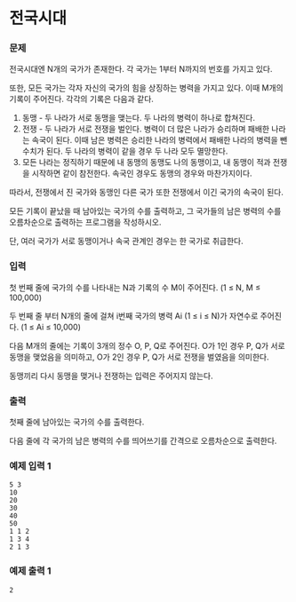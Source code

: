 # 전국시대

### 문제

전국시대엔 N개의 국가가 존재한다. 각 국가는 1부터 N까지의 번호를 가지고 있다.

또한, 모든 국가는 각자 자신의 국가의 힘을 상징하는 병력을 가지고 있다. 이때 M개의 기록이 주어진다. 각각의 기록은 다음과 같다.

1. 동맹 - 두 나라가 서로 동맹을 맺는다. 두 나라의 병력이 하나로 합쳐진다.
2. 전쟁 - 두 나라가 서로 전쟁을 벌인다. 병력이 더 많은 나라가 승리하며 패배한 나라는 속국이 된다. 이때 남은 병력은 승리한 나라의 병력에서 패배한 나라의 병력을 뺀 수치가 된다. 두 나라의 병력이 같을 경우 두 나라 모두 멸망한다.
3. 모든 나라는 정직하기 때문에 내 동맹의 동맹도 나의 동맹이고, 내 동맹이 적과 전쟁을 시작하면 같이 참전한다. 속국인 경우도 동맹의 경우와 마찬가지이다.

따라서, 전쟁에서 진 국가와 동맹인 다른 국가 또한 전쟁에서 이긴 국가의 속국이 된다.

모든 기록이 끝났을 때 남아있는 국가의 수를 출력하고, 그 국가들의 남은 병력의 수를 오름차순으로 출력하는 프로그램을 작성하시오.

단, 여러 국가가 서로 동맹이거나 속국 관계인 경우는 한 국가로 취급한다.

### 입력

첫 번째 줄에 국가의 수를 나타내는 N과 기록의 수 M이 주어진다. (1 ≤ N, M ≤ 100,000)

두 번째 줄 부터 N개의 줄에 걸쳐 i번째 국가의 병력 Ai (1 ≤ i ≤ N)가 자연수로 주어진다. (1 ≤ Ai ≤ 10,000)

다음 M개의 줄에는 기록이 3개의 정수 O, P, Q로 주어진다. O가 1인 경우 P, Q가 서로 동맹을 맺었음을 의미하고, O가 2인 경우 P, Q가 서로 전쟁을 벌였음을 의미한다.

동맹끼리 다시 동맹을 맺거나 전쟁하는 입력은 주어지지 않는다.

### 출력

첫째 줄에 남아있는 국가의 수를 출력한다.

다음 줄에 각 국가의 남은 병력의 수를 띄어쓰기를 간격으로 오름차순으로 출력한다.

### 예제 입력 1 

~~~
5 3
10
20
30
40
50
1 1 2
1 3 4
2 1 3
~~~

### 예제 출력 1 

~~~
2
~~~
